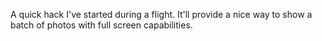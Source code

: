 A quick hack I've started during a flight. It'll provide a nice way to show a batch of photos with full screen capabilities.